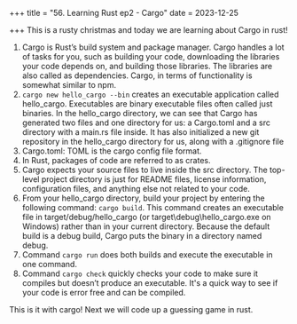 +++
title = "56. Learning Rust ep2 - Cargo"
date = 2023-12-25

+++
This is a rusty christmas and today we are learning about Cargo in rust!

1. Cargo is Rust’s build system and package manager. Cargo handles a lot of tasks for you, such as building your code, downloading the libraries your code depends on, and building those libraries. The libraries are also called as dependencies. Cargo, in terms of functionality is somewhat similar to npm.
2. `cargo new hello_cargo --bin` creates an executable application called hello_cargo. Executables are binary executable files often called just binaries. In the hello_cargo directory, we can see that Cargo has generated two files and one directory for us: a Cargo.toml and a src directory with a main.rs file inside. It has also initialized a new git repository in the hello_cargo directory for us, along with a .gitignore file
3. Cargo.toml: TOML is the cargo config file format.
4. In Rust, packages of code are referred to as crates.
5. Cargo expects your source files to live inside the src directory. The top-level project directory is just for README files, license information, configuration files, and anything else not related to your code.
6. From your hello_cargo directory, build your project by entering the following command: `cargo build`. This command creates an executable file in target/debug/hello_cargo (or target\debug\hello_cargo.exe on Windows) rather than in your current directory. Because the default build is a debug build, Cargo puts the binary in a directory named debug.
7. Command `cargo run` does both builds and execute the executable in one command.
8. Command `cargo check` quickly checks your code to make sure it compiles but doesn’t produce an executable. It's a quick way to see if your code is error free and can be compiled.

This is it with cargo! Next we will code up a guessing game in rust.
